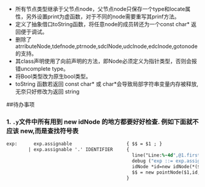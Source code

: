 - 所有节点类型继承于父节点node，父节点node只保存一个type和locate属性，另外设置print为虚函数，对于不同的node需要重写其prinf方法。
- 定义了抽象借口toString函数，将任意node的成员转还为一个const char* 返回便于调试。
- 删除了atrributeNode,tdefnode,ptrnode,sdclNode,udclnode,edclnode,gotonode的支持。
- 其class声明使用了向前声明的方法，即Node必须定义为指针类型，否则会报错uncomplete type。
- 将Bool类型改为原生bool类型。
- toString 函数若返回 const char* 或 char*会导致局部字符串变量内存被释放, 无奈只好修改为返回 string



##待办事项

### 1. `.y`文件中所有用到 new idNode 的地方都要好好检查. 例如下面就不应该 new,而是查找符号表
```yacc
exp:      exp.assignable                    { $$ = $1 ; }
        | exp.assignable '.' IDENTIFIER     {  
                                              line("Line:%-4d",@1.first_line);
                                              debug ("exp ::= exp.assignable(%s) '.' IDENTIFIER(%s)\n",$1->toString().c_str(),$3->c_str()); 
                                              idNode *id=new idNode(*($3),@3);
                                              $$ = new pointNode($1,id,@2) ; 
                                            }
```
